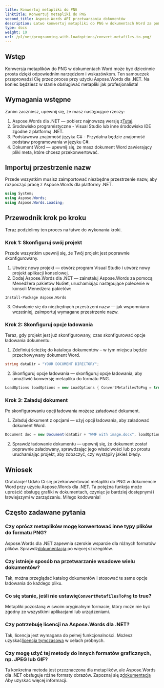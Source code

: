 ```yaml
---
title: Konwertuj metapliki do PNG
linktitle: Konwertuj metapliki do PNG
second_title: Aspose.Words API przetwarzania dokumentów
description: Łatwo konwertuj metapliki do PNG w dokumentach Word za pomocą Aspose.Words dla .NET dzięki temu samouczkowi krok po kroku. Uprość zarządzanie dokumentami.
type: docs
weight: 10
url: /pl/net/programming-with-loadoptions/convert-metafiles-to-png/
---
```

## Wstęp

Konwersja metaplików do PNG w dokumentach Word może być dziecinnie prosta dzięki odpowiednim narzędziom i wskazówkom. Ten samouczek przeprowadzi Cię przez proces przy użyciu Aspose.Words dla .NET. Na koniec będziesz w stanie obsługiwać metapliki jak profesjonalista!

## Wymagania wstępne

Zanim zaczniesz, upewnij się, że masz następujące rzeczy:

1.  Aspose.Words dla .NET — pobierz najnowszą wersję z[Tutaj](https://releases.aspose.com/words/net/).
2. Środowisko programistyczne - Visual Studio lub inne środowisko IDE zgodne z platformą .NET.
3. Podstawowa znajomość języka C# - Przydatna będzie znajomość podstaw programowania w języku C#.
4. Dokument Word — upewnij się, że masz dokument Word zawierający pliki meta, które chcesz przekonwertować.

## Importuj przestrzenie nazw

Przede wszystkim musisz zaimportować niezbędne przestrzenie nazw, aby rozpocząć pracę z Aspose.Words dla platformy .NET.

```csharp
using System;
using Aspose.Words;
using Aspose.Words.Loading;
```

## Przewodnik krok po kroku

Teraz podzielimy ten proces na łatwe do wykonania kroki.

### Krok 1: Skonfiguruj swój projekt

Przede wszystkim upewnij się, że Twój projekt jest poprawnie skonfigurowany.

1. Utwórz nowy projekt — otwórz program Visual Studio i utwórz nowy projekt aplikacji konsolowej.
2. Dodaj Aspose.Words dla .NET — zainstaluj Aspose.Words za pomocą Menedżera pakietów NuGet, uruchamiając następujące polecenie w konsoli Menedżera pakietów:

```shell
Install-Package Aspose.Words
```

3. Odwołanie się do niezbędnych przestrzeni nazw — jak wspomniano wcześniej, zaimportuj wymagane przestrzenie nazw.

### Krok 2: Skonfiguruj opcje ładowania

Teraz, gdy projekt jest już skonfigurowany, czas skonfigurować opcje ładowania dokumentu.

1. Zdefiniuj ścieżkę do katalogu dokumentów – w tym miejscu będzie przechowywany dokument Word.

```csharp
string dataDir = "YOUR DOCUMENT DIRECTORY";
```

2. Skonfiguruj opcje ładowania — skonfiguruj opcje ładowania, aby umożliwić konwersję metapliku do formatu PNG.

```csharp
LoadOptions loadOptions = new LoadOptions { ConvertMetafilesToPng = true };
```

### Krok 3: Załaduj dokument

Po skonfigurowaniu opcji ładowania możesz załadować dokument.

1. Załaduj dokument z opcjami — użyj opcji ładowania, aby załadować dokument Word.

```csharp
Document doc = new Document(dataDir + "WMF with image.docx", loadOptions);
```

2. Sprawdź ładowanie dokumentu — upewnij się, że dokument został poprawnie załadowany, sprawdzając jego właściwości lub po prostu uruchamiając projekt, aby zobaczyć, czy wystąpiły jakieś błędy.

## Wniosek

Gratulacje! Udało Ci się przekonwertować metapliki do PNG w dokumencie Word przy użyciu Aspose.Words dla .NET. Ta potężna funkcja może uprościć obsługę grafiki w dokumentach, czyniąc je bardziej dostępnymi i łatwiejszymi w zarządzaniu. Miłego kodowania!

## Często zadawane pytania

### Czy oprócz metaplików mogę konwertować inne typy plików do formatu PNG?
 Aspose.Words dla .NET zapewnia szerokie wsparcie dla różnych formatów plików. Sprawdź[dokumentacja](https://reference.aspose.com/words/net/) po więcej szczegółów.

### Czy istnieje sposób na przetwarzanie wsadowe wielu dokumentów?
Tak, można przeglądać katalog dokumentów i stosować te same opcje ładowania do każdego pliku.

###  Co się stanie, jeśli nie ustawię`ConvertMetafilesToPng` to true?
Metapliki pozostaną w swoim oryginalnym formacie, który może nie być zgodny ze wszystkimi aplikacjami lub urządzeniami.

### Czy potrzebuję licencji na Aspose.Words dla .NET?
 Tak, licencja jest wymagana do pełnej funkcjonalności. Możesz uzyskać[licencja tymczasowa](https://purchase.aspose.com/temporary-license/) w celach próbnych.

### Czy mogę użyć tej metody do innych formatów graficznych, np. JPEG lub GIF?
 Ta konkretna metoda jest przeznaczona dla metaplików, ale Aspose.Words dla .NET obsługuje różne formaty obrazów. Zapoznaj się z[dokumentacja](https://reference.aspose.com/words/net/) Aby uzyskać więcej informacji.

